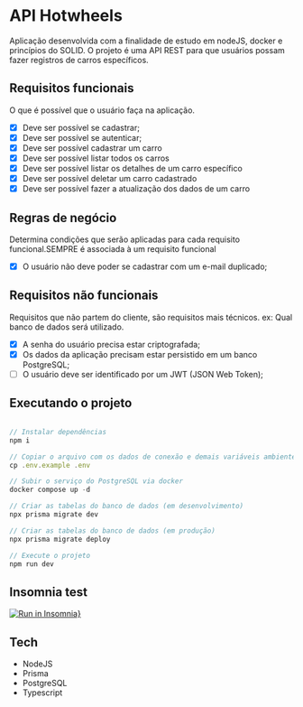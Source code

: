 # API Hotwheels
Aplicação desenvolvida com a finalidade de estudo em nodeJS, docker e princípios do SOLID.
O projeto é uma API REST para que usuários possam fazer registros de carros específicos.

## Requisitos funcionais
O que é possível que o usuário faça na aplicação.

- [x] Deve ser possível se cadastrar;
- [x] Deve ser possível se autenticar;
- [x] Deve ser possível cadastrar um carro
- [x] Deve ser possível listar todos os carros
- [x] Deve ser possível listar os detalhes de um carro específico
- [x] Deve ser possível deletar um carro cadastrado
- [x] Deve ser possível fazer a atualização dos dados de um carro

## Regras de negócio
Determina condições que serão aplicadas para cada requisito funcional.SEMPRE é associada à um requisito funcional

- [x] O usuário não deve poder se cadastrar com um e-mail duplicado;


## Requisitos não funcionais
Requisitos que não partem do cliente, são requisitos mais técnicos. ex: Qual banco de dados será utilizado.

- [x] A senha do usuário precisa estar criptografada;
- [x] Os dados da aplicação precisam estar persistido em um banco PostgreSQL;
- [ ] O usuário deve ser identificado por um JWT (JSON Web Token);

## Executando o projeto
```js

// Instalar dependências
npm i

// Copiar o arquivo com os dados de conexão e demais variáveis ambiente
cp .env.example .env

// Subir o serviço do PostgreSQL via docker
docker compose up -d

// Criar as tabelas do banco de dados (em desenvolvimento)
npx prisma migrate dev

// Criar as tabelas do banco de dados (em produção)
npx prisma migrate deploy

// Execute o projeto
npm run dev
```

## Insomnia test
[![Run in Insomnia}](https://insomnia.rest/images/run.svg)](https://insomnia.rest/run/?label=API-hotwheels&uri=https%3A%2F%2Fraw.githubusercontent.com%2FRenanFachin%2FAPI_HotWheels%2Fmain%2Fapi-hotwheels-insomnia-export.json%3Ftoken%3DGHSAT0AAAAAABV4J7KLL3HN4TCH52ATHE6KZPPHHDQ)

## Tech

- NodeJS
- Prisma
- PostgreSQL
- Typescript
